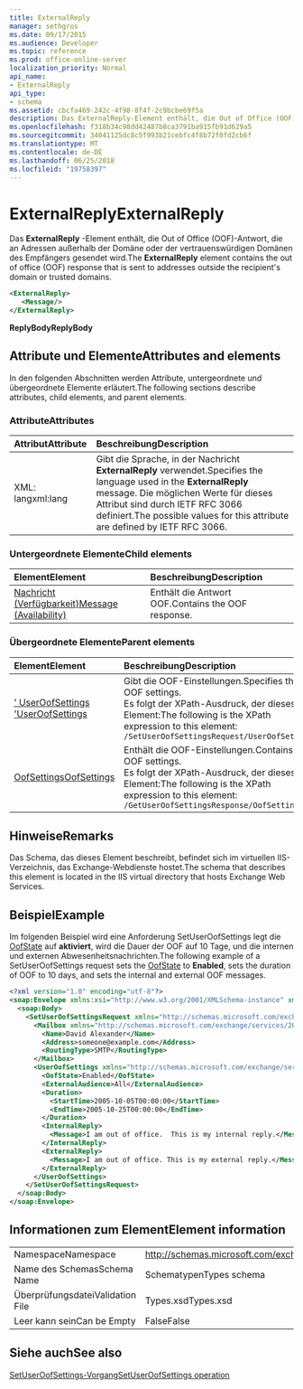 ```yaml
---
title: ExternalReply
manager: sethgros
ms.date: 09/17/2015
ms.audience: Developer
ms.topic: reference
ms.prod: office-online-server
localization_priority: Normal
api_name:
- ExternalReply
api_type:
- schema
ms.assetid: cbcfa469-242c-4f98-8f4f-2c9bcbe69f5a
description: Das ExternalReply-Element enthält, die Out of Office (OOF)-Antwort, die an Adressen außerhalb der Domäne oder der vertrauenswürdigen Domänen des Empfängers gesendet wird.
ms.openlocfilehash: f318b34c98dd42487b8ca3791ba915fb91d629a5
ms.sourcegitcommit: 34041125dc8c5f993b21cebfc4f8b72f0fd2cb6f
ms.translationtype: MT
ms.contentlocale: de-DE
ms.lasthandoff: 06/25/2018
ms.locfileid: "19758397"
---
```

# <a name="externalreply"></a><span data-ttu-id="91662-103">ExternalReply</span><span class="sxs-lookup"><span data-stu-id="91662-103">ExternalReply</span></span>

<span data-ttu-id="91662-104">Das **ExternalReply** -Element enthält, die Out of Office (OOF)-Antwort, die an Adressen außerhalb der Domäne oder der vertrauenswürdigen Domänen des Empfängers gesendet wird.</span><span class="sxs-lookup"><span data-stu-id="91662-104">The **ExternalReply** element contains the out of office (OOF) response that is sent to addresses outside the recipient's domain or trusted domains.</span></span> 
  
```XML
<ExternalReply>
   <Message/>
</ExternalReply>
```

 <span data-ttu-id="91662-105">**ReplyBody**</span><span class="sxs-lookup"><span data-stu-id="91662-105">**ReplyBody**</span></span>
## <a name="attributes-and-elements"></a><span data-ttu-id="91662-106">Attribute und Elemente</span><span class="sxs-lookup"><span data-stu-id="91662-106">Attributes and elements</span></span>

<span data-ttu-id="91662-107">In den folgenden Abschnitten werden Attribute, untergeordnete und übergeordnete Elemente erläutert.</span><span class="sxs-lookup"><span data-stu-id="91662-107">The following sections describe attributes, child elements, and parent elements.</span></span>
  
### <a name="attributes"></a><span data-ttu-id="91662-108">Attribute</span><span class="sxs-lookup"><span data-stu-id="91662-108">Attributes</span></span>

|<span data-ttu-id="91662-109">**Attribut**</span><span class="sxs-lookup"><span data-stu-id="91662-109">**Attribute**</span></span>|<span data-ttu-id="91662-110">**Beschreibung**</span><span class="sxs-lookup"><span data-stu-id="91662-110">**Description**</span></span>|
|:-----|:-----|
|<span data-ttu-id="91662-111">XML: lang</span><span class="sxs-lookup"><span data-stu-id="91662-111">xml:lang</span></span>  <br/> |<span data-ttu-id="91662-112">Gibt die Sprache, in der Nachricht **ExternalReply** verwendet.</span><span class="sxs-lookup"><span data-stu-id="91662-112">Specifies the language used in the **ExternalReply** message.</span></span> <span data-ttu-id="91662-113">Die möglichen Werte für dieses Attribut sind durch IETF RFC 3066 definiert.</span><span class="sxs-lookup"><span data-stu-id="91662-113">The possible values for this attribute are defined by IETF RFC 3066.</span></span>  <br/> |
   
### <a name="child-elements"></a><span data-ttu-id="91662-114">Untergeordnete Elemente</span><span class="sxs-lookup"><span data-stu-id="91662-114">Child elements</span></span>

|<span data-ttu-id="91662-115">**Element**</span><span class="sxs-lookup"><span data-stu-id="91662-115">**Element**</span></span>|<span data-ttu-id="91662-116">**Beschreibung**</span><span class="sxs-lookup"><span data-stu-id="91662-116">**Description**</span></span>|
|:-----|:-----|
|[<span data-ttu-id="91662-117">Nachricht (Verfügbarkeit)</span><span class="sxs-lookup"><span data-stu-id="91662-117">Message (Availability)</span></span>](message-availability.md) <br/> |<span data-ttu-id="91662-118">Enthält die Antwort OOF.</span><span class="sxs-lookup"><span data-stu-id="91662-118">Contains the OOF response.</span></span>  <br/> |
   
### <a name="parent-elements"></a><span data-ttu-id="91662-119">Übergeordnete Elemente</span><span class="sxs-lookup"><span data-stu-id="91662-119">Parent elements</span></span>

|<span data-ttu-id="91662-120">**Element**</span><span class="sxs-lookup"><span data-stu-id="91662-120">**Element**</span></span>|<span data-ttu-id="91662-121">**Beschreibung**</span><span class="sxs-lookup"><span data-stu-id="91662-121">**Description**</span></span>|
|:-----|:-----|
|[<span data-ttu-id="91662-122">' UserOofSettings '</span><span class="sxs-lookup"><span data-stu-id="91662-122">UserOofSettings</span></span>](useroofsettings.md) <br/> |<span data-ttu-id="91662-123">Gibt die OOF-Einstellungen.</span><span class="sxs-lookup"><span data-stu-id="91662-123">Specifies the OOF settings.</span></span>  <br/> <span data-ttu-id="91662-124">Es folgt der XPath-Ausdruck, der dieses Element:</span><span class="sxs-lookup"><span data-stu-id="91662-124">The following is the XPath expression to this element:</span></span>  <br/>  `/SetUserOofSettingsRequest/UserOofSettings` <br/> |
|[<span data-ttu-id="91662-125">OofSettings</span><span class="sxs-lookup"><span data-stu-id="91662-125">OofSettings</span></span>](oofsettings.md) <br/> |<span data-ttu-id="91662-126">Enthält die OOF-Einstellungen.</span><span class="sxs-lookup"><span data-stu-id="91662-126">Contains the OOF settings.</span></span>  <br/> <span data-ttu-id="91662-127">Es folgt der XPath-Ausdruck, der dieses Element:</span><span class="sxs-lookup"><span data-stu-id="91662-127">The following is the XPath expression to this element:</span></span>  <br/>  `/GetUserOofSettingsResponse/OofSettings` <br/> |
   
## <a name="remarks"></a><span data-ttu-id="91662-128">Hinweise</span><span class="sxs-lookup"><span data-stu-id="91662-128">Remarks</span></span>

<span data-ttu-id="91662-129">Das Schema, das dieses Element beschreibt, befindet sich im virtuellen IIS-Verzeichnis, das Exchange-Webdienste hostet.</span><span class="sxs-lookup"><span data-stu-id="91662-129">The schema that describes this element is located in the IIS virtual directory that hosts Exchange Web Services.</span></span>
  
## <a name="example"></a><span data-ttu-id="91662-130">Beispiel</span><span class="sxs-lookup"><span data-stu-id="91662-130">Example</span></span>

<span data-ttu-id="91662-131">Im folgenden Beispiel wird eine Anforderung SetUserOofSettings legt die [OofState](oofstate.md) auf **aktiviert**, wird die Dauer der OOF auf 10 Tage, und die internen und externen Abwesenheitsnachrichten.</span><span class="sxs-lookup"><span data-stu-id="91662-131">The following example of a SetUserOofSettings request sets the [OofState](oofstate.md) to **Enabled**, sets the duration of OOF to 10 days, and sets the internal and external OOF messages.</span></span>
  
```XML
<?xml version="1.0" encoding="utf-8"?>
<soap:Envelope xmlns:xsi="http://www.w3.org/2001/XMLSchema-instance" xmlns:xsd="http://www.w3.org/2001/XMLSchema" xmlns:soap="http://schemas.xmlsoap.org/soap/envelope/">
  <soap:Body>
    <SetUserOofSettingsRequest xmlns="http://schemas.microsoft.com/exchange/services/2006/messages">
      <Mailbox xmlns="http://schemas.microsoft.com/exchange/services/2006/types">
        <Name>David Alexander</Name>
        <Address>someone@example.com</Address>
        <RoutingType>SMTP</RoutingType>
      </Mailbox>
      <UserOofSettings xmlns="http://schemas.microsoft.com/exchange/services/2006/types">
        <OofState>Enabled</OofState>
        <ExternalAudience>All</ExternalAudience>
        <Duration>
          <StartTime>2005-10-05T00:00:00</StartTime>
          <EndTime>2005-10-25T00:00:00</EndTime>
        </Duration>
        <InternalReply>
          <Message>I am out of office.  This is my internal reply.</Message>
        </InternalReply>
        <ExternalReply>
          <Message>I am out of office. This is my external reply.</Message>
        </ExternalReply>
      </UserOofSettings>
    </SetUserOofSettingsRequest>
  </soap:Body>
</soap:Envelope>
```

## <a name="element-information"></a><span data-ttu-id="91662-132">Informationen zum Element</span><span class="sxs-lookup"><span data-stu-id="91662-132">Element information</span></span>

|||
|:-----|:-----|
|<span data-ttu-id="91662-133">Namespace</span><span class="sxs-lookup"><span data-stu-id="91662-133">Namespace</span></span>  <br/> |http://schemas.microsoft.com/exchange/services/2006/types  <br/> |
|<span data-ttu-id="91662-134">Name des Schemas</span><span class="sxs-lookup"><span data-stu-id="91662-134">Schema Name</span></span>  <br/> |<span data-ttu-id="91662-135">Schematypen</span><span class="sxs-lookup"><span data-stu-id="91662-135">Types schema</span></span>  <br/> |
|<span data-ttu-id="91662-136">Überprüfungsdatei</span><span class="sxs-lookup"><span data-stu-id="91662-136">Validation File</span></span>  <br/> |<span data-ttu-id="91662-137">Types.xsd</span><span class="sxs-lookup"><span data-stu-id="91662-137">Types.xsd</span></span>  <br/> |
|<span data-ttu-id="91662-138">Leer kann sein</span><span class="sxs-lookup"><span data-stu-id="91662-138">Can be Empty</span></span>  <br/> |<span data-ttu-id="91662-139">False</span><span class="sxs-lookup"><span data-stu-id="91662-139">False</span></span>  <br/> |
   
## <a name="see-also"></a><span data-ttu-id="91662-140">Siehe auch</span><span class="sxs-lookup"><span data-stu-id="91662-140">See also</span></span>



[<span data-ttu-id="91662-141">SetUserOofSettings-Vorgang</span><span class="sxs-lookup"><span data-stu-id="91662-141">SetUserOofSettings operation</span></span>](setuseroofsettings-operation.md)

